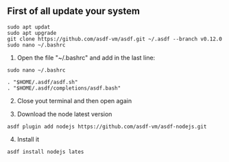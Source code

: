 ## First of all update your system 
`sudo apt updat` <br>
`sudo apt upgrade` <br>
`git clone https://github.com/asdf-vm/asdf.git ~/.asdf --branch v0.12.0` <br>
`sudo nano ~/.bashrc`<br>

1) Open the file "~/.bashrc" and add in the last line: 

`sudo nano ~/.bashrc`<br>

`. "$HOME/.asdf/asdf.sh"` <br>
`. "$HOME/.asdf/completions/asdf.bash"`

2) Close yout terminal and then open again

3) Download the node latest version 

`asdf plugin add nodejs https://github.com/asdf-vm/asdf-nodejs.git`

4) Install it

`asdf install nodejs lates`
